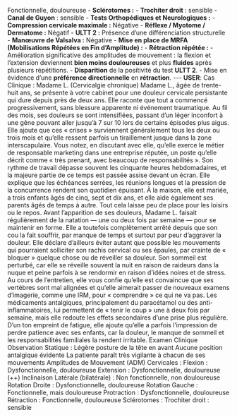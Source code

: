 Fonctionnelle, douloureuse - **Sclérotomes :** - **Trochiter droit** : sensible - **Canal de Guyon** : sensible - **Tests Orthopédiques et Neurologiques :** - **Compression cervicale maximale :** Négative - **Réflexe / Myotome / Dermatome :** Négatif - **ULTT 2 :** Présence d’une différenciation structurelle - **Manœuvre de Valsalva :** Négative - **Mise en place de MRFA (Mobilisations Répétées en Fin d’Amplitude) :** - **Rétraction répétée :** - Amélioration significative des amplitudes de mouvement : la flexion et l’extension deviennent **bien moins douloureuses** et plus **fluides** après plusieurs répétitions. - **Disparition** de la positivité du test **ULTT 2**. - Mise en évidence d’une **préférence directionnelle** en **rétraction**. --- **USER**: Cas Clinique : Madame L. (Cervicalgie chronique) Madame L., âgée de trente-huit ans, se présente à votre cabinet pour une douleur cervicale persistante qui dure depuis près de deux ans. Elle raconte que tout a commencé progressivement, sans blessure apparente ni événement traumatique. Au fil des mois, ses douleurs se sont intensifiées, passant d’un léger inconfort à une gêne pouvant aller jusqu’à 7 sur 10 lors de certains épisodes plus aigus. Elle ajoute que ces « crises » surviennent généralement tous les deux ou trois mois et qu’elle ressent parfois un tiraillement jusque dans la zone interscapulaire. Vous notez, en discutant avec elle, qu’elle exerce le métier de responsable marketing dans une entreprise réputée, un poste qu’elle décrit comme « très prenant, avec beaucoup de responsabilités ». Son rythme de travail dépasse souvent les cinquante heures hebdomadaires, et la majeure partie de ce temps est passée assise devant un écran. Elle explique que les échéances serrées, les réunions longues et la pression de la concurrence rendent son quotidien épuisant. À la maison, elle est mariée, a trois enfants âgés de cinq, sept et dix ans, et elle aide également ses parents âgés de temps à autre. Tout cela laisse peu de place pour les loisirs ou le repos. Avant l’apparition de ses douleurs, Madame L. faisait régulièrement de la natation — une ou deux fois par semaine — pour se maintenir en forme. Elle a toutefois complètement arrêté depuis que son cou la fait souffrir, par manque de temps et surtout par peur d’aggraver la douleur. Elle déclare d’ailleurs éviter autant que possible les mouvements qui pourraient solliciter son rachis cervical ou ses épaules, par crainte de « bloquer » quelque chose ou de réveiller sa douleur. Son sommeil est perturbé, car elle se réveille souvent la nuit en raison de raideurs dans la nuque et peine parfois à se rendormir en raison d’idées noires et de stress. Au cours de l’entretien, elle vous confie qu’elle est convaincue que ses vertèbres sont mal alignées et qu’elle aimerait passer de nouveaux examens d’imagerie, comme une IRM, pour « comprendre » ce qui ne va pas. Les médicaments antalgiques, principalement du paracétamol ou des anti-inflammatoires, lui permettent de « tenir le coup » une à deux fois par semaine, mais elle redoute les effets secondaires d’une prise plus régulière. D’un ton empreint de fatigue, elle ajoute qu’elle a parfois l’impression de perdre patience avec ses enfants, car la douleur, le manque de sommeil et les responsabilités familiales la rendent irritable. Examen Clinique Observation Statique : Légère posture de la tête en avant Aucune position antalgique évidente La patiente paraît très vigilante à chacun de ses mouvements Amplitudes de Mouvement (ADM) Cervicales : Flexion : Dysfonctionnelle, douloureuse Extension : Dysfonctionnelle, douloureuse (++) Inclinaison Latérale (bilatérale) : Non fonctionnelle, non douloureuse Rotation Droite : Dysfonctionnelle, douloureuse Rotation Gauche : Fonctionnelle, mais douloureuse Protraction : Dysfonctionnelle, douloureuse Rétraction : Fonctionnelle, douloureuse Sclérotomes : Trochiter droit : sensible
